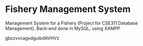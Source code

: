 # Fishery Management System

Management System for a Fishery (Project for CSE311 Database Management). Back-end done in MySQL, using XAMPP 


gbxzvvcagvdguibdAVHVz
